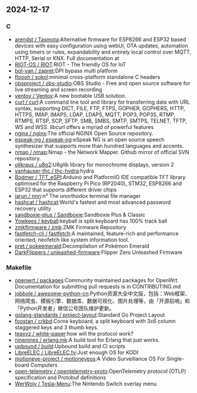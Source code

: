 ## 2024-12-17

### C

* [arendst / Tasmota](https://github.com/arendst/Tasmota):Alternative firmware for ESP8266 and ESP32 based devices with easy configuration using webUI, OTA updates, automation using timers or rules, expandability and entirely local control over MQTT, HTTP, Serial or KNX. Full documentation at
* [RIOT-OS / RIOT](https://github.com/RIOT-OS/RIOT):RIOT - The friendly OS for IoT
* [bol-van / zapret](https://github.com/bol-van/zapret):DPI bypass multi platform
* [floooh / sokol](https://github.com/floooh/sokol):minimal cross-platform standalone C headers
* [obsproject / obs-studio](https://github.com/obsproject/obs-studio):OBS Studio - Free and open source software for live streaming and screen recording
* [ventoy / Ventoy](https://github.com/ventoy/Ventoy):A new bootable USB solution.
* [curl / curl](https://github.com/curl/curl):A command line tool and library for transferring data with URL syntax, supporting DICT, FILE, FTP, FTPS, GOPHER, GOPHERS, HTTP, HTTPS, IMAP, IMAPS, LDAP, LDAPS, MQTT, POP3, POP3S, RTMP, RTMPS, RTSP, SCP, SFTP, SMB, SMBS, SMTP, SMTPS, TELNET, TFTP, WS and WSS. libcurl offers a myriad of powerful features
* [nginx / nginx](https://github.com/nginx/nginx):The official NGINX Open Source repository.
* [espeak-ng / espeak-ng](https://github.com/espeak-ng/espeak-ng):eSpeak NG is an open source speech synthesizer that supports more than hundred languages and accents.
* [nmap / nmap](https://github.com/nmap/nmap):Nmap - the Network Mapper. Github mirror of official SVN repository.
* [olikraus / u8g2](https://github.com/olikraus/u8g2):U8glib library for monochrome displays, version 2
* [vanhauser-thc / thc-hydra](https://github.com/vanhauser-thc/thc-hydra):hydra
* [Bodmer / TFT_eSPI](https://github.com/Bodmer/TFT_eSPI):Arduino and PlatformIO IDE compatible TFT library optimised for the Raspberry Pi Pico (RP2040), STM32, ESP8266 and ESP32 that supports different driver chips
* [jarun / nnn](https://github.com/jarun/nnn):n³ The unorthodox terminal file manager
* [hashcat / hashcat](https://github.com/hashcat/hashcat):World's fastest and most advanced password recovery utility
* [sandboxie-plus / Sandboxie](https://github.com/sandboxie-plus/Sandboxie):Sandboxie Plus & Classic
* [Yowkees / keyball](https://github.com/Yowkees/keyball):keyball is split keyboard has 100% track ball
* [zmkfirmware / zmk](https://github.com/zmkfirmware/zmk):ZMK Firmware Repository
* [fastfetch-cli / fastfetch](https://github.com/fastfetch-cli/fastfetch):A maintained, feature-rich and performance oriented, neofetch like system information tool.
* [pret / pokeemerald](https://github.com/pret/pokeemerald):Decompilation of Pokémon Emerald
* [DarkFlippers / unleashed-firmware](https://github.com/DarkFlippers/unleashed-firmware):Flipper Zero Unleashed Firmware

### Makefile

* [openwrt / packages](https://github.com/openwrt/packages):Community maintained packages for OpenWrt. Documentation for submitting pull requests is in CONTRIBUTING.md
* [jobbole / awesome-python-cn](https://github.com/jobbole/awesome-python-cn):Python资源大全中文版，包括：Web框架、网络爬虫、模板引擎、数据库、数据可视化、图片处理等，由「开源前哨」和「Python开发者」微信公号团队维护更新。
* [golang-standards / project-layout](https://github.com/golang-standards/project-layout):Standard Go Project Layout
* [foostan / crkbd](https://github.com/foostan/crkbd):Corne keyboard, a split keyboard with 3x6 column staggered keys and 3 thumb keys.
* [teaxyz / white-paper](https://github.com/teaxyz/white-paper):how will the protocol work?
* [ninenines / erlang.mk](https://github.com/ninenines/erlang.mk):A build tool for Erlang that just works.
* [upbound / build](https://github.com/upbound/build):Upbound build and CI scripts
* [LibreELEC / LibreELEC.tv](https://github.com/LibreELEC/LibreELEC.tv):Just enough OS for KODI
* [motioneye-project / motioneyeos](https://github.com/motioneye-project/motioneyeos):A Video Surveillance OS For Single-board Computers
* [open-telemetry / opentelemetry-proto](https://github.com/open-telemetry/opentelemetry-proto):OpenTelemetry protocol (OTLP) specification and Protobuf definitions
* [WerWolv / Tesla-Menu](https://github.com/WerWolv/Tesla-Menu):The Nintendo Switch overlay menu
